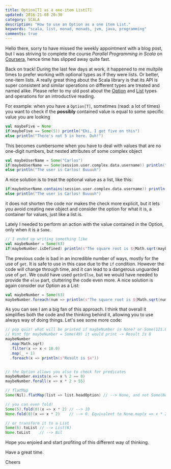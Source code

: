 ```yaml
---
title: Option[T] as a one-item List[T]
updated: 2016-21-08 20:30
category: SCALA
description: "How to use an Option as a one item List."
keywords: "scala, list, monad, monads, jvm, java, programming"
comments: true
---
```


Hello there, sorry to have missed the weekly appointment with a blog post, but I was striving to complete the course *Parallel Programming in Scala* on [Coursera][1], hence time has slipped away quite fast.

Back on track! During the last few days at work, it happened to me multpile times to prefer working with optional types as if they were lists. Or better, one-item lists. A really great thing about the Scala library is that its API is super consistent and similar operations on different types are treated and named alike. Please refer to my old post about the [Option][2] and [List][3] types and operations for an introductive reading.

For example: when you have a `Option[T]`, sometimes (read: a lot of times) you want to check if the **possibly** contained value is equal to some specific value you are looking 

```scala
val maybeFive = None
if(maybeFive == Some(5)) println("Ehi, I got five on this") 
else println("There's not 5 in here. Duh!")
```

This becomes cumbersome when you have to deal with values that are no one-digit numbers, but nested attributes of some complex object 

```scala
val maybeUserName = Some("Carlos")
if(maybeUserName == Some(session.user.complex.data.username)) println("I got you baby") 
else println("The user is Carlos! Buuuuh")
```

A nice solution is to treat the optional value as a list, like this:

```scala
if(maybeUserName.contains(session.user.complex.data.username)) println("I got you baby") 
else println("The user is Carlos! Buuuuh")
```

it does not shorten the code nor makes the check more explicit, but it lets you avoid creating new object and consider the option for what it is, a container for values, just like a list is.

Lately I needed to perform an action with the value contained in the Option, only when it is a `Some`. 

```scala
// I ended up writing something like
val maybeNumber = Some(63)
if(maybeNumber.isDefined) println(s"The square root is ${Math.sqrt(maybeNumber.get)}")
```

The previous code is bad in an incredible number of ways, mostly for the use of `get`. It is safe to use in this case due to the `if` condition. However the code will change through time, and it can lead to a dangerous unguarded use of `get`. We could have used `getOrElse`, but we would have needed to provide the `else` part, cluttering the code even more. A nice solution is again consider our Option as a List:

```scala
val maybeNumber = Some(63)
maybeNumber.foreach(num => println(s"The square root is ${Math.sqrt(num)}"))
```

As you can see I am a big fan of this approach. I think that overall it simplifies both the code and the thinking behind it, allowing you to use always way of doing things. Let's see some more code:

```scala
// pop quiz! what will be printed if maybeNumber is None? or Some(121.0)? or Some(99.0)?
// Hint for maybeNumber = Some(49) it would print -> Result is 8
maybeNumber
  .map(Math.sqrt)
  .filter(x => x < 10.0)
  .map(_ + 1)
  .foreach(x => println(s"Result is $x")) 


// the Option allows you also to check for predicates
maybeNumber.exists(x => x % 2 == 0)
maybeNumber.forall(x => x * 2 > 55)

// flatMap
Some(Nil).flatMap(list => list.headOption) // --> None, and not Some(None)

// you can even fold!
Some(5).fold(0)(x => x * 2) // --> 10
None.fold(0)(x => x * 2)    // --> 0. Equivalent to None.map(x => x * 2).getOrElse(0)

// or transform it to a List
Some(6).toList // --> List(6)
None.toList    // --> Nil
```
Hope you enjoied and start profiting of this different way of thinking.

Have a great time.

Cheers

[1]: https://www.coursera.org/learn/parprog1
[2]: option-monad
[3]: lists-part-1